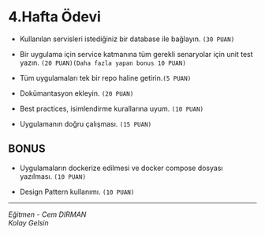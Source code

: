 # 4.Hafta Ödevi
- Kullanılan servisleri istediğiniz bir database ile bağlayın. `(30 PUAN)`

- Bir uygulama için service katmanına tüm gerekli senaryolar için unit test yazın. `(20 PUAN)(Daha fazla yapan bonus 10 PUAN)`

- Tüm uygulamaları tek bir repo haline getirin.`(5 PUAN)`

- Dokümantasyon ekleyin. `(20 PUAN)`

- Best practices, isimlendirme kurallarına uyum. `(10 PUAN)`

- Uygulamanın doğru çalışması. `(15 PUAN)`

## BONUS
- Uygulamaların dockerize edilmesi ve docker compose dosyası yazılması. `(10 PUAN)`

- Design Pattern kullanımı. `(10 PUAN)`

---
*Eğitmen - Cem DIRMAN*  
*Kolay Gelsin*
